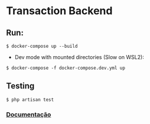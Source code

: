 # Transaction Backend

## Run:
```
$ docker-compose up --build
```
- Dev mode with mounted directories (Slow on WSL2):
```
$ docker-compose -f docker-compose.dev.yml up
```

## Testing
```
$ php artisan test
```

### [Documentação](https://docs.google.com/document/d/1daxXkKQ8koJ4_T-Km-NEQJxvaPK9q5x-P2VyT0tQmvk/edit)